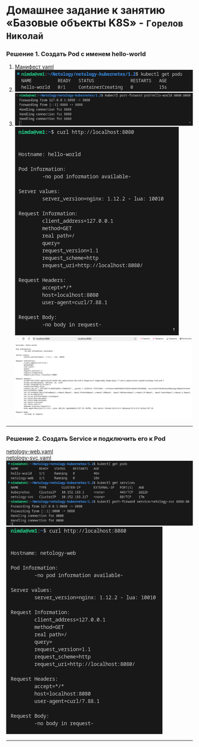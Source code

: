 # Домашнее задание к занятию «Базовые объекты K8S» - `Горелов Николай`


### Решение 1. Создать Pod с именем hello-world

1. [Манифест yaml](./pod-hello-world.yaml)  
2. ![](./img/1.png)  
3. ![](./img/2.png)  
   ![](./img/3.png)  
   ![](./img/4.png)  

---

### Решение 2. Создать Service и подключить его к Pod

[netology-web.yaml](./pod-netology-web.yaml)  
[netology-svc.yaml](./service-netology-svc.yaml)  
![](./img/5.png)
![](./img/6.png)

---